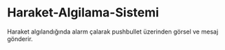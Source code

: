 # Haraket-Algilama-Sistemi
Haraket algılandığında alarm çalarak pushbullet üzerinden görsel ve mesaj gönderir.
